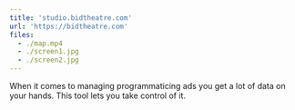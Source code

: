 ```yaml
---
title: 'studio.bidtheatre.com'
url: 'https://bidtheatre.com'
files:
  - ./map.mp4
  - ./screen1.jpg
  - ./screen2.jpg
---
```


When it comes to managing programmaticing ads you get a lot of data on your hands. This tool lets you take control of it.
